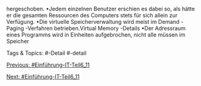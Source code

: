 hergeschoben.
•Jedem einzelnen Benutzer erschien es dabei so, als hätte er die gesamten Ressourcen des Computers 
stets für sich allein zur Verfügung. 
•Die virtuelle Speicherverwaltung wird meist im Demand -Paging -Verfahren betrieben.Virtual Memory -Details
•Der Adressraum eines Programms wird in Einheiten aufgebrochen, nicht alle müssen im Speicher 

   Tags & Topics:
   #-Detail
   #-detail

[Previous: #Einführung-IT-Teil6_11](Einführung-IT-Teil6_11.md)

[Next: #Einführung-IT-Teil6_11](Einführung-IT-Teil6_11.md)